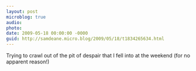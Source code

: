 ```yaml
---
layout: post
microblog: true
audio: 
photo: 
date: 2009-05-18 00:00:00 -0000
guid: http://samdeane.micro.blog/2009/05/18/t1834265634.html
---
```

Trying to crawl out of the pit of despair that I fell into at the weekend (for no apparent reason!)
